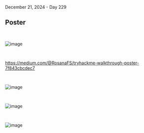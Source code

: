 December 21, 2024 - Day 229<br>

<h2>Poster</h2>

<br>

![image](https://github.com/user-attachments/assets/c6e58bed-6505-4f11-89f8-6f073047be5d)

<br>

https://medium.com/@RosanaFS/tryhackme-walkthrough-poster-7f843cbcdec7

<br>

![image](https://github.com/user-attachments/assets/21ae9890-5afe-4789-9ca0-6ef11051684e)


<br>

![image](https://github.com/user-attachments/assets/b053ef5d-6d62-441b-811d-843fb08d38dd)


<br>



![image](https://github.com/user-attachments/assets/a852d666-7ec4-49c9-a496-012ff1b4ea2c)
